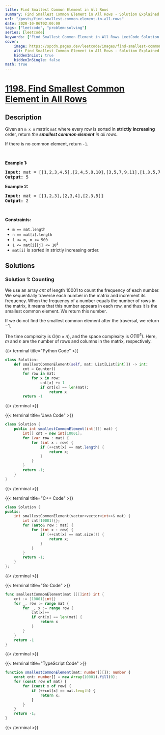 ```yaml
---
title: Find Smallest Common Element in All Rows
summary: Find Smallest Common Element in All Rows - Solution Explained
url: "/posts/find-smallest-common-element-in-all-rows"
date: 2020-10-06T02:00:00
tags: ["leetcode", "problem-solving"]
series: [leetcode]
keywords: ["Find Smallest Common Element in All Rows LeetCode Solution Explained in all languages", "1198", "leetcode question 1198", "Find Smallest Common Element in All Rows", "LeetCode", "leetcode solution in Python3 C++ Java Go PHP Ruby Swift TypeScript Rust C# JavaScript C", "GeeksforGeeks", "InterviewBit", "Coding Ninjas", "HackerRank", "HackerEarth", "CodeChef", "TopCoder", "AlgoExpert", "freeCodeCamp", "Codeforces", "GitHub", "AtCoder", "Samir Paul"]
cover:
    image: https://spcdn.pages.dev/leetcode/images/find-smallest-common-element-in-all-rows.webp
    alt: Find Smallest Common Element in All Rows - Solution Explained
    hiddenInList: true
    hiddenInSingle: false
math: true
---
```



# [1198. Find Smallest Common Element in All Rows](https://leetcode.com/problems/find-smallest-common-element-in-all-rows)


## Description

<p>Given an <code>m x n</code> matrix <code>mat</code> where every row is sorted in <strong>strictly</strong> <strong>increasing</strong> order, return <em>the <strong>smallest common element</strong> in all rows</em>.</p>

<p>If there is no common element, return <code>-1</code>.</p>

<p>&nbsp;</p>
<p><strong class="example">Example 1:</strong></p>

<pre>
<strong>Input:</strong> mat = [[1,2,3,4,5],[2,4,5,8,10],[3,5,7,9,11],[1,3,5,7,9]]
<strong>Output:</strong> 5
</pre>

<p><strong class="example">Example 2:</strong></p>

<pre>
<strong>Input:</strong> mat = [[1,2,3],[2,3,4],[2,3,5]]
<strong>Output:</strong> 2
</pre>

<p>&nbsp;</p>
<p><strong>Constraints:</strong></p>

<ul>
	<li><code>m == mat.length</code></li>
	<li><code>n == mat[i].length</code></li>
	<li><code>1 &lt;= m, n &lt;= 500</code></li>
	<li><code>1 &lt;= mat[i][j] &lt;= 10<sup>4</sup></code></li>
	<li><code>mat[i]</code> is sorted in strictly increasing order.</li>
</ul>

## Solutions

### Solution 1: Counting

We use an array $cnt$ of length $10001$ to count the frequency of each number. We sequentially traverse each number in the matrix and increment its frequency. When the frequency of a number equals the number of rows in the matrix, it means that this number appears in each row, and thus it is the smallest common element. We return this number.

If we do not find the smallest common element after the traversal, we return $-1$.

The time complexity is $O(m \times n)$, and the space complexity is $O(10^4)$. Here, $m$ and $n$ are the number of rows and columns in the matrix, respectively.

<!-- tabs:start -->

{{< terminal title="Python Code" >}}
```python
class Solution:
    def smallestCommonElement(self, mat: List[List[int]]) -> int:
        cnt = Counter()
        for row in mat:
            for x in row:
                cnt[x] += 1
                if cnt[x] == len(mat):
                    return x
        return -1
```
{{< /terminal >}}

{{< terminal title="Java Code" >}}
```java
class Solution {
    public int smallestCommonElement(int[][] mat) {
        int[] cnt = new int[10001];
        for (var row : mat) {
            for (int x : row) {
                if (++cnt[x] == mat.length) {
                    return x;
                }
            }
        }
        return -1;
    }
}
```
{{< /terminal >}}

{{< terminal title="C++ Code" >}}
```cpp
class Solution {
public:
    int smallestCommonElement(vector<vector<int>>& mat) {
        int cnt[10001]{};
        for (auto& row : mat) {
            for (int x : row) {
                if (++cnt[x] == mat.size()) {
                    return x;
                }
            }
        }
        return -1;
    }
};
```
{{< /terminal >}}

{{< terminal title="Go Code" >}}
```go
func smallestCommonElement(mat [][]int) int {
	cnt := [10001]int{}
	for _, row := range mat {
		for _, x := range row {
			cnt[x]++
			if cnt[x] == len(mat) {
				return x
			}
		}
	}
	return -1
}
```
{{< /terminal >}}

{{< terminal title="TypeScript Code" >}}
```ts
function smallestCommonElement(mat: number[][]): number {
    const cnt: number[] = new Array(10001).fill(0);
    for (const row of mat) {
        for (const x of row) {
            if (++cnt[x] == mat.length) {
                return x;
            }
        }
    }
    return -1;
}
```
{{< /terminal >}}

<!-- tabs:end -->

<!-- end -->
